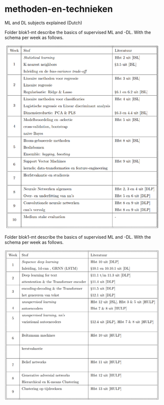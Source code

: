 # methoden-en-technieken
ML and DL subjects explained (Dutch)

Folder blok1-mt describe the basics of supervised ML and -DL. With the schema per week as follows.

![SchemaBlok1](SchemaBlok1.png)

Folder blok1-mt describe the basics of supervised ML and -DL. With the schema per week as follows.

![SchemaBlok2](SchemaBlok2.png)

